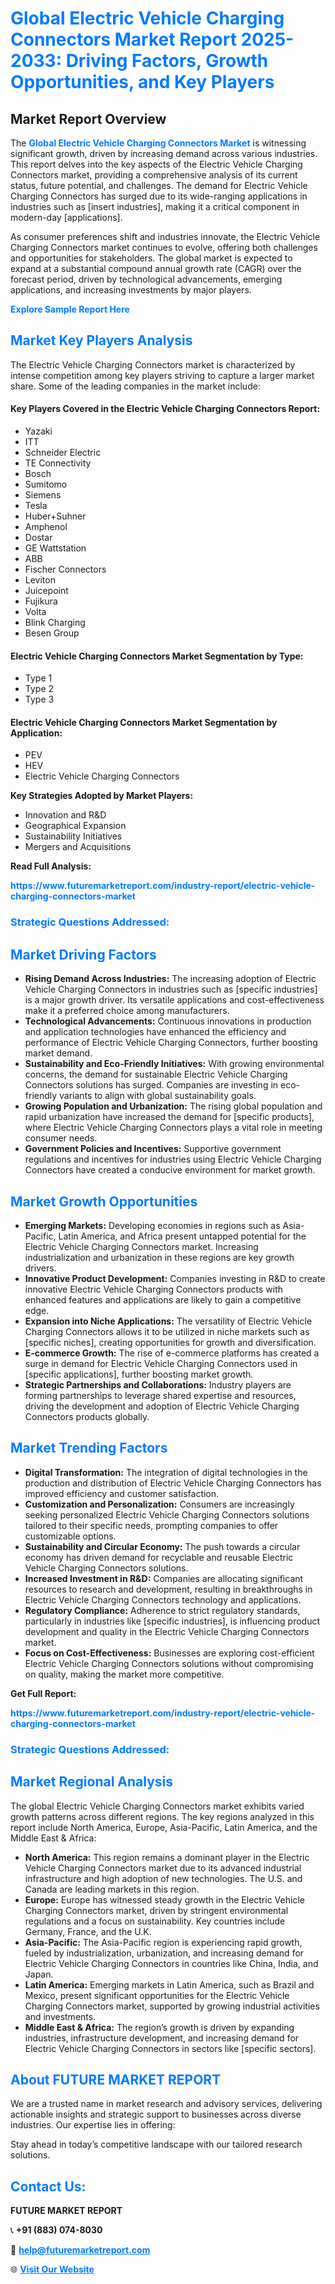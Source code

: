 <h1 style="color: #007BFF;">Global Electric Vehicle Charging Connectors Market Report 2025-2033: Driving Factors, Growth Opportunities, and Key Players</h1>

<section id="overview">
<h2>Market Report Overview</h2>
<p>The <a href="https://www.futuremarketreport.com/industry-report/electric-vehicle-charging-connectors-market" style="color: #007BFF; text-decoration: none;"><strong>Global Electric Vehicle Charging Connectors Market</strong></a> is witnessing significant growth, driven by increasing demand across various industries. This report delves into the key aspects of the Electric Vehicle Charging Connectors market, providing a comprehensive analysis of its current status, future potential, and challenges. The demand for Electric Vehicle Charging Connectors has surged due to its wide-ranging applications in industries such as [insert industries], making it a critical component in modern-day [applications].</p>
<p>As consumer preferences shift and industries innovate, the Electric Vehicle Charging Connectors market continues to evolve, offering both challenges and opportunities for stakeholders. The global market is expected to expand at a substantial compound annual growth rate (CAGR) over the forecast period, driven by technological advancements, emerging applications, and increasing investments by major players.</p>
</section>

<section id="overview">
<p><a href="https://www.futuremarketreport.com/request-sample/reportId=126809" style="color: #007BFF; text-decoration: none;"><strong>Explore Sample Report Here</strong></a></p>
</section>

<section id="key-players">
<h2 style="color: #007BFF;">Market Key Players Analysis</h2>
<p>The Electric Vehicle Charging Connectors market is characterized by intense competition among key players striving to capture a larger market share. Some of the leading companies in the market include:</p>
<h4>Key Players Covered in the Electric Vehicle Charging Connectors Report:</h4>
<ul><li>Yazaki</li><li>ITT</li><li>Schneider Electric</li><li>TE Connectivity</li><li>Bosch</li><li>Sumitomo</li><li>Siemens</li><li>Tesla</li><li>Huber+Suhner</li><li>Amphenol</li><li>Dostar</li><li>GE Wattstation</li><li>ABB</li><li>Fischer Connectors</li><li>Leviton</li><li>Juicepoint</li><li>Fujikura</li><li>Volta</li><li>Blink Charging</li><li>Besen Group</li></ul>
<h4>Electric Vehicle Charging Connectors Market Segmentation by Type:</h4>
<ul><li>Type 1</li><li>Type 2</li><li>Type 3</li></ul>

<h4>Electric Vehicle Charging Connectors Market Segmentation by Application:</h4>
<ul><li>PEV</li><li>HEV</li><li>Electric Vehicle Charging Connectors</li></ul>
<p><strong>Key Strategies Adopted by Market Players:</strong></p>
<ul>
<li>Innovation and R&D</li>
<li>Geographical Expansion</li>
<li>Sustainability Initiatives</li>
<li>Mergers and Acquisitions</li>
</ul>
</section>

<section>
<p><strong>Read Full Analysis: </strong></p><a href="https://www.futuremarketreport.com/industry-report/electric-vehicle-charging-connectors-market" style="color: #007BFF; text-decoration: none;"><strong>https://www.futuremarketreport.com/industry-report/electric-vehicle-charging-connectors-market</strong></a>
<h3 style="color: #007BFF;">Strategic Questions Addressed:</h3>
</section>

<section id="driving-factors">
<h2 style="color: #007BFF;">Market Driving Factors</h2>
<ul>
<li><strong>Rising Demand Across Industries:</strong> The increasing adoption of Electric Vehicle Charging Connectors in industries such as [specific industries] is a major growth driver. Its versatile applications and cost-effectiveness make it a preferred choice among manufacturers.</li>
<li><strong>Technological Advancements:</strong> Continuous innovations in production and application technologies have enhanced the efficiency and performance of Electric Vehicle Charging Connectors, further boosting market demand.</li>
<li><strong>Sustainability and Eco-Friendly Initiatives:</strong> With growing environmental concerns, the demand for sustainable Electric Vehicle Charging Connectors solutions has surged. Companies are investing in eco-friendly variants to align with global sustainability goals.</li>
<li><strong>Growing Population and Urbanization:</strong> The rising global population and rapid urbanization have increased the demand for [specific products], where Electric Vehicle Charging Connectors plays a vital role in meeting consumer needs.</li>
<li><strong>Government Policies and Incentives:</strong> Supportive government regulations and incentives for industries using Electric Vehicle Charging Connectors have created a conducive environment for market growth.</li>
</ul>
</section>

<section id="growth-opportunities">
<h2 style="color: #007BFF;">Market Growth Opportunities</h2>
<ul>
<li><strong>Emerging Markets:</strong> Developing economies in regions such as Asia-Pacific, Latin America, and Africa present untapped potential for the Electric Vehicle Charging Connectors market. Increasing industrialization and urbanization in these regions are key growth drivers.</li>
<li><strong>Innovative Product Development:</strong> Companies investing in R&D to create innovative Electric Vehicle Charging Connectors products with enhanced features and applications are likely to gain a competitive edge.</li>
<li><strong>Expansion into Niche Applications:</strong> The versatility of Electric Vehicle Charging Connectors allows it to be utilized in niche markets such as [specific niches], creating opportunities for growth and diversification.</li>
<li><strong>E-commerce Growth:</strong> The rise of e-commerce platforms has created a surge in demand for Electric Vehicle Charging Connectors used in [specific applications], further boosting market growth.</li>
<li><strong>Strategic Partnerships and Collaborations:</strong> Industry players are forming partnerships to leverage shared expertise and resources, driving the development and adoption of Electric Vehicle Charging Connectors products globally.</li>
</ul>
</section>

<section id="trending-factors">
<h2 style="color: #007BFF;">Market Trending Factors</h2>
<ul>
<li><strong>Digital Transformation:</strong> The integration of digital technologies in the production and distribution of Electric Vehicle Charging Connectors has improved efficiency and customer satisfaction.</li>
<li><strong>Customization and Personalization:</strong> Consumers are increasingly seeking personalized Electric Vehicle Charging Connectors solutions tailored to their specific needs, prompting companies to offer customizable options.</li>
<li><strong>Sustainability and Circular Economy:</strong> The push towards a circular economy has driven demand for recyclable and reusable Electric Vehicle Charging Connectors solutions.</li>
<li><strong>Increased Investment in R&D:</strong> Companies are allocating significant resources to research and development, resulting in breakthroughs in Electric Vehicle Charging Connectors technology and applications.</li>
<li><strong>Regulatory Compliance:</strong> Adherence to strict regulatory standards, particularly in industries like [specific industries], is influencing product development and quality in the Electric Vehicle Charging Connectors market.</li>
<li><strong>Focus on Cost-Effectiveness:</strong> Businesses are exploring cost-efficient Electric Vehicle Charging Connectors solutions without compromising on quality, making the market more competitive.</li>
</ul>
</section>

<section>
<p><strong>Get Full Report: </strong></p><a href="https://www.futuremarketreport.com/industry-report/electric-vehicle-charging-connectors-market" style="color: #007BFF; text-decoration: none;"><strong>https://www.futuremarketreport.com/industry-report/electric-vehicle-charging-connectors-market</strong></a>
<h3 style="color: #007BFF;">Strategic Questions Addressed:</h3>
</section>


<section id="regional-analysis">
<h2 style="color: #007BFF;">Market Regional Analysis</h2>
<p>The global Electric Vehicle Charging Connectors market exhibits varied growth patterns across different regions. The key regions analyzed in this report include North America, Europe, Asia-Pacific, Latin America, and the Middle East & Africa:</p>
<ul>
<li><strong>North America:</strong> This region remains a dominant player in the Electric Vehicle Charging Connectors market due to its advanced industrial infrastructure and high adoption of new technologies. The U.S. and Canada are leading markets in this region.</li>
<li><strong>Europe:</strong> Europe has witnessed steady growth in the Electric Vehicle Charging Connectors market, driven by stringent environmental regulations and a focus on sustainability. Key countries include Germany, France, and the U.K.</li>
<li><strong>Asia-Pacific:</strong> The Asia-Pacific region is experiencing rapid growth, fueled by industrialization, urbanization, and increasing demand for Electric Vehicle Charging Connectors in countries like China, India, and Japan.</li>
<li><strong>Latin America:</strong> Emerging markets in Latin America, such as Brazil and Mexico, present significant opportunities for the Electric Vehicle Charging Connectors market, supported by growing industrial activities and investments.</li>
<li><strong>Middle East & Africa:</strong> The region’s growth is driven by expanding industries, infrastructure development, and increasing demand for Electric Vehicle Charging Connectors in sectors like [specific sectors].</li>
</ul>
</section>

<footer>
<h2 style="color: #007BFF;">About FUTURE MARKET REPORT</h2>
<p>We are a trusted name in market research and advisory services, delivering actionable insights and strategic support to businesses across diverse industries. Our expertise lies in offering:</p>

<p>Stay ahead in today’s competitive landscape with our tailored research solutions.</p>

<h2 style="color: #007BFF;">Contact Us:</h2>
<p><strong>FUTURE MARKET REPORT</strong></p>
<p>📞 <strong>+91 (883) 074-8030</strong></p>
<p>📧 <strong><a href="mailto:help@futuremarketreport.com" style="color: #007BFF;">help@futuremarketreport.com</a></strong></p>
<p>🌐 <strong><a href="https://www.futuremarketreport.com/" style="color: #007BFF;">Visit Our Website</a></strong></p>
</footer>